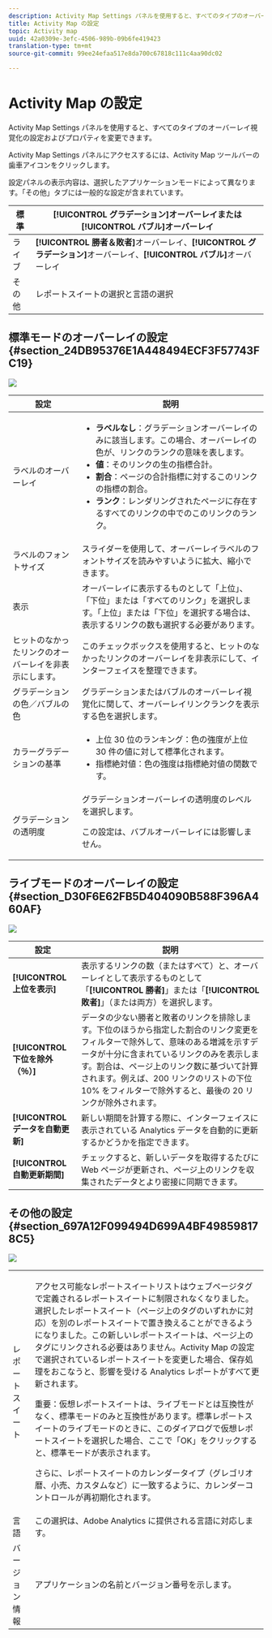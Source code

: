 ```yaml
---
description: Activity Map Settings パネルを使用すると、すべてのタイプのオーバーレイ視覚化の設定およびプロパティを変更できます。
title: Activity Map の設定
topic: Activity map
uuid: 42a0309e-3efc-4506-989b-09b6fe419423
translation-type: tm+mt
source-git-commit: 99ee24efaa517e8da700c67818c111c4aa90dc02

---
```



# Activity Map の設定

Activity Map Settings パネルを使用すると、すべてのタイプのオーバーレイ視覚化の設定およびプロパティを変更できます。

Activity Map Settings パネルにアクセスするには、Activity Map ツールバーの歯車アイコンをクリックします。

設定パネルの表示内容は、選択したアプリケーションモードによって異なります。「その他」タブには一般的な設定が含まれています。

| 標準 | **[!UICONTROL グラデーション]**&#x200B;オーバーレイまたは&#x200B;**[!UICONTROL バブル]**&#x200B;オーバーレイ |
|---|---|
| ライブ | **[!UICONTROL 勝者＆敗者]**&#x200B;オーバーレイ、**[!UICONTROL グラデーション]**&#x200B;オーバーレイ、**[!UICONTROL バブル]**&#x200B;オーバーレイ |
| その他 | レポートスイートの選択と言語の選択 |

## 標準モードのオーバーレイの設定 {#section_24DB95376E1A448494ECF3F57743FC19}

![](assets/settings_standard.png)

<table id="table_0244107DE6D142F2A1DA4882E0ED9826"> 
 <thead> 
  <tr> 
   <th colname="col2" class="entry"> 設定 </th> 
   <th colname="col3" class="entry"> 説明 </th> 
  </tr> 
 </thead>
 <tbody> 
  <tr> 
   <td colname="col2"> <span class="uicontrol"> ラベルのオーバーレイ</span> </td> 
   <td colname="col3"> 
    <ul id="ul_13AD02789F2D4904A35215A8FA230F3E"> 
     <li id="li_8DB71636D2074C69B0D94D3FB0CAFE28"> <b>ラベルなし</b>：グラデーションオーバーレイのみに該当します。この場合、オーバーレイの色が、リンクのランクの意味を表します。 </li> 
     <li id="li_39C98D7EA9514C1D8731B9D21C0E73A6"> <b>値</b>：そのリンクの生の指標合計。 </li> 
     <li id="li_A5F583E45BCD4F2399398F9DCC7FE382"> <b>割合</b>：ページの合計指標に対するこのリンクの指標の割合。 </li> 
     <li id="li_E4BF7D3B863E4B6C8E737CF29ADA9D67"> <b>ランク</b>：レンダリングされたページに存在するすべてのリンクの中でのこのリンクのランク。 </li> 
    </ul> </td> 
  </tr> 
  <tr> 
   <td colname="col2"> <span class="uicontrol"> ラベルのフォントサイズ</span> </td> 
   <td colname="col3"> スライダーを使用して、オーバーレイラベルのフォントサイズを読みやすいように拡大、縮小できます。 </td> 
  </tr> 
  <tr> 
   <td colname="col2"> <span class="uicontrol"> 表示</span> </td> 
   <td colname="col3">オーバーレイに表示するものとして「<span class="uicontrol">上位</span>」、「<span class="uicontrol">下位</span>」または「<span class="uicontrol">すべてのリンク</span>」を選択します。「上位」または「下位」を選択する場合は、表示するリンクの数も選択する必要があります。 </td> 
  </tr> 
  <tr> 
   <td colname="col2"> <span class="uicontrol">ヒットのなかったリンクのオーバーレイを非表示にします。</span> </td> 
   <td colname="col3"> このチェックボックスを使用すると、ヒットのなかったリンクのオーバーレイを非表示にして、インターフェイスを整理できます。 </td> 
  </tr> 
  <tr> 
   <td colname="col2"> <span class="uicontrol"> グラデーションの色／バブルの色</span> </td> 
   <td colname="col3"><span class="uicontrol">グラデーション</span>または<span class="uicontrol">バブル</span>のオーバーレイ視覚化に関して、オーバーレイリンクランクを表示する色を選択します。 </td> 
  </tr> 
  <tr> 
   <td colname="col2"> <span class="uicontrol"> カラーグラデーションの基準</span> </td> 
   <td colname="col3"> 
    <ul id="ul_1B5C2A44A9EB465D8B8E9AD91AF79D69"> 
     <li id="li_C983CB68B90B492BB0774254292B5961"> <span class="uicontrol">上位 30 位のランキング</span>：色の強度が上位 30 件の値に対して標準化されます。 </li> 
     <li id="li_1E83431C8C734AB0BC82B5A66AED1189"> <span class="uicontrol">指標絶対値</span>：色の強度は指標絶対値の関数です。 </li> 
    </ul> </td> 
  </tr> 
  <tr> 
   <td colname="col2"> <span class="uicontrol"> グラデーションの透明度</span> </td> 
   <td colname="col3">グラデーションオーバーレイの透明度のレベルを選択します。 <p>この設定は、バブルオーバーレイには影響しません。 </p> </td> 
  </tr> 
 </tbody> 
</table>

## ライブモードのオーバーレイの設定 {#section_D30F6E62FB5D404090B588F396A460AF}

![](assets/settings_live.png)

| 設定 | 説明 |
|---|---|
| **[!UICONTROL 上位を表示]** | 表示するリンクの数（またはすべて）と、オーバーレイとして表示するものとして「**[!UICONTROL 勝者]**」または「**[!UICONTROL 敗者]**」（または両方）を選択します。 |
| **[!UICONTROL 下位を除外（％）]** | データの少ない勝者と敗者のリンクを排除します。下位のほうから指定した割合のリンク変更をフィルターで除外して、意味のある増減を示すデータが十分に含まれているリンクのみを表示します。割合は、ページ上のリンク数に基づいて計算されます。例えば、200 リンクのリストの下位 10% をフィルターで除外すると、最後の 20 リンクが除外されます。 |
| **[!UICONTROL データを自動更新]** | 新しい期間を計算する際に、インターフェイスに表示されている Analytics データを自動的に更新するかどうかを指定できます。 |
| **[!UICONTROL 自動更新期間]** | チェックすると、新しいデータを取得するたびに Web ページが更新され、ページ上のリンクを収集されたデータとより密接に同期できます。 |

## その他の設定 {#section_697A12F099494D699A4BF498598178C5}

![](assets/settings_other.png)

<table id="table_0F560236F8844FA0928CBB9C50D5ABEF"> 
 <tbody> 
  <tr> 
   <td colname="col1"> レポートスイート </td> 
   <td colname="col2"> <p>アクセス可能なレポートスイートリストはウェブページタグで定義されるレポートスイートに制限されなくなりました。選択したレポートスイート（ページ上のタグのいずれかに対応）を別のレポートスイートで置き換えることができるようになりました。この新しいレポートスイートは、ページ上のタグにリンクされる必要はありません。Activity Map の設定で選択されているレポートスイートを変更した場合、<span class="uicontrol">保存</span>処理をおこなうと、影響を受ける Analytics レポートがすべて更新されます。 </p> <p> <p>重要：仮想レポートスイートは、ライブモードとは互換性がなく、標準モードのみと互換性があります。標準レポートスイートのライブモードのときに、このダイアログで仮想レポートスイートを選択した場合、ここで「<span class="uicontrol">OK</span>」をクリックすると、標準モードが表示されます。 </p> </p> <p>さらに、レポートスイートのカレンダータイプ（グレゴリオ暦、小売、カスタムなど）に一致するように、カレンダーコントロールが再初期化されます。 </p> </td> 
  </tr> 
  <tr> 
   <td colname="col1"> 言語 </td> 
   <td colname="col2"> この選択は、Adobe Analytics に提供される言語に対応します。 </td> 
  </tr> 
  <tr> 
   <td colname="col1"> バージョン情報 </td> 
   <td colname="col2"> アプリケーションの名前とバージョン番号を示します。 </td> 
  </tr> 
 </tbody> 
</table>

